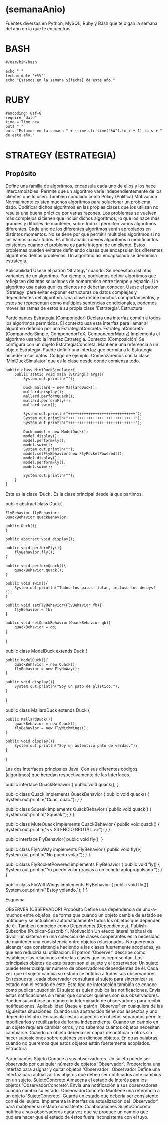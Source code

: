 (semanaAnio)
==========

Fuentes diversas en Python, MySQL, Ruby y Bash que te digan la semana del año en la que te encuentras.

BASH
====
```
#/usr/bin/bash

echo " "
fecha=`date '+%V'`
echo "Estamos en la semana ${fecha} de este año."
```

RUBY
====

```
#encoding: utf-8
require "date"
time = Time.new
puts " "
puts "Estamos en la semana " + (time.strftime("%W").to_i + 1).to_s + " de este año."
```


# STRATEGY (ESTRATEGIA)

## Propósito

Define una familia de algoritmos, encapsula cada uno de ellos y los hace intercambiables. Permite que un algoritmo varíe independientemente de los clientes que lo usen.
También conocido como
Policy (Política)
Motivación
Normalmente existen muchos algoritmos para solucionar un problema dado. Codificar dichos algoritmos en las propias clases que los utilizan no resulta una buena práctica por varias razones.
Los problemas se vuelven más complejos si tienen que incluir dichos algoritmos, lo que los hace más grandes y difíciles de mantener, sobre todo si permiten varios algoritmos diferentes.
Cada uno de los diferentes algoritmos serán apropiados en distintos momentos. No se tiene por qué permitir múltiples algoritmos si no los vamos a usar todos.
Es difícil añadir nuevos algoritmos o modificar los existentes cuando el problema es parte integral de un cliente.
Estos problemas pueden evitarse definiendo clases que encapsulen los diferentes algoritmos del/los problemas. Un algoritmo así encapsulado se denomina estrategia.


Aplicabilidad
Úsese el patrón 'Strategy' cuando:
Se necesitan distintas variantes de un algoritmo. Por ejemplo, podríamos definir algoritmos que reflejasen distintas soluciones de compromiso entre tiempo y espacio.
Un algoritmo usa datos que los clientes no deberían conocer. Úsese el patrón 'Strategy' para evitar exponer estructuras de datos complejas y dependientes del algoritmo.
Una clase define muchos comportamientos, y estos se representan como múltiples sentencias condicionales, podemos mover las ramas de estos a su propia clase 'Estrategia'.
Estructura



Participantes
Estrategia (Componedor)
Declara una interfaz común a todos los algoritmos permitidos. El contexto usa esta interfaz para llamar al algoritmo definido por una EstrategiaConcreta.
EstrategiaConcreta (ComponedorSimple, ComponedorTeX, ComponedorMatriz)
Implementa el algoritmo usando la interfaz Estrategia.
Contexto (Composición)
Se configura con un objeto EstrategiaConcreta.
Mantiene una referencia a un objeto Estrategia.
Puede definir una interfaz que permita a la Estrategia acceder a sus datos.
Código de ejemplo.
Comenzaremos con la clase ‘MiniDuckSimulator’ que es la clase desde donde comienza todo.

```
public class MiniDuckSimulator{
    public static void main (String[] args){
        System.out.println("");

        Duck mallard = new MallardDuck();
        mallard.display();
        mallard.performQuack();
        mallard.performFly();
        mallard.swim();

        System.out.println("++++++++++++++++++++++++++++++");
        System.out.println("++++++++++++++++++++++++++++++");
        System.out.println("++++++++++++++++++++++++++++++");

        Duck model = new ModelDuck();
        model.display();
        model.performFly();
        model.swim();
        System.out.println("");
        model.setFlyBehavior(new FlyRocketPowered());
        model.display();
        model.performFly();
        model.swim();

        System.out.println("");
    }
}

```

Esta es la clase ‘Duck’. Es la clase principal desde la que partimos.

public abstract class Duck{
    
    FlyBehavior flyBehavior;
    QuackBehavior quackBehavior;

    public Duck(){
    }

    public abstract void display();

    public void performFly(){
        flyBehavior.fly();
    }

    public void performQuack(){
        quackBehavior.quack();
    }

    public void swim(){
        System.out.println("Todos los patos flotan, incluso los decoys! ");
    }

    public void setFlyBehavior(FlyBehavior fb){
        flyBehavior = fb;
    }

    public void setQuackBehavior(QuackBehavior qb){
        quackBehavior = qb;
    }
}

public class ModelDuck extends Duck {

    public ModelDuck(){
        quackBehavior = new Quack();
        flyBehavior = new FlyNoWay();
    }

    public void display(){
        System.out.println("Soy un pato de plástico.");
    }
}

public class MallardDuck extends Duck {

    public MallardDuck(){
        quackBehavior = new Quack();
        flyBehavior = new FlyWithWings();
    }

    public void display(){
        System.out.println("Soy un auténtico pato de verdad.");
    }
}


Las dos interfaces principales Java. Con sus diferentes códigos (algoritmos) que heredan respectivamente de las Interfaces.

public interface QuackBehavior {
    public void quack();
}

public class Quack implements QuackBehavior {
    public void quack() {
        System.out.println("Cuac, cuac.");
    }
}

public class Squeak implements QuackBehavior {
    public void quack() {
        System.out.println("Squeak.");
    }
}

public class MuteQuack implements QuackBehavior {
    public void quack() {
        System.out.println("<< SILENCIO BRUTAL >>");
    }
}


public interface FlyBehavior{
    public void fly();
}

public class FlyNoWay implements FlyBehavior {
    public void fly(){
        System.out.println("No puedo volar.");
    }
}

public class FlyRocketPowered implements FlyBehavior {
    public void fly() {
        System.out.println("Yo puedo volar gracias a un cohete autopropulsado.");
    }
}

public class FlyWithWings implements FlyBehavior {
    public void fly(){
        System.out.println("Estoy volando.");
    }
}

Esquema

OBSERVER (OBSERVADOR)
Propósito
Define una dependencia de uno-a-muchos entre objetos, de forma que cuando un objeto cambie de estado se notifique y se actualicen automáticamente todos los objetos que dependen de él.
También conocido como
Dependents (Dependientes), Publish-Subscribe (Publicar-Suscribir).
Motivación
Un efecto lateral habitual de dividir un sistema en una colección de clases cooperantes es la necesidad de mantener una consistencia entre objetos relacionados. No queremos alcanzar esa consistencia haciendo a las clases fuertemente acopladas, ya que eso reduciría su utilización.
El patrón 'Observer' describe cómo establecer las relaciones entre las clases que los representan. Los principales objetos de este patrón son el sujeto y el observador. Un sujeto puede tener cualquier número de observadores dependientes de él. Cada vez que el sujeto cambia su estado se notifica a todos sus observadores. En respuesta , cada observador consultará al sujeto para sincronizar su estado con el estado de éste.
Este tipo de interacción también se conoce como publicar_suscribir. El sujeto es quien publica las notificaciones. Envía estas notificaciones sin tener que conocer quiénes son sus observadores. Pueden suscribirse un número indeterminado de observadores para recibir notificaciones.
Aplicabilidad
Úsese el patrón 'Observer' en cualquiera de las siguientes situaciones:
Cuando una abstracción tiene dos aspectos y uno depende del otro. Encapsular estos aspectos en objetos separados permite modificarlos y reutilizarlos de forma independiente.
Cuando un cambio en un objeto requiere cambiar otros, y no sabemos cuántos objetos necesitan cambiarse.
Cuando un objeto debería ser capaz de notificar a otros sin hacer suposiciones sobre quiénes son dichosa objetos. En otras palabras, cuando no queremos que estos objetos están fuertemente acoplados.
Estructura

Participantes
Sujeto
Conoce a sus observadores. Un sujeto puede ser observado por cualquier número de objetos 'Observador'.
Proporciona una interfaz para asignar y quitar objetos 'Observador'.
Observador
Define una interfaz para actualizar los objetos que deben ser notificados ante cambios en un sujeto.
SujetoConcreto
Almacena el estado de interés para los objetos 'ObservadorConcreto'.
Envía una notificación a sus observadores cuando cambia su estado.
ObservadorConcreto
Mantiene una referencia a un objeto 'SujetoConcreto'.
Guarda un estado que debería ser consistente con el del sujeto.
Implementa la interfaz de actualización del 'Observador' para mantener su estado consistente.
Colaboraciones
SujetoConcreto notifica a sus observadores cada vez que se produce un cambio que pudiera hacer que el estado de éstos fuera inconsistente con el tuyo.